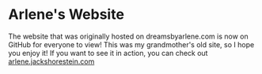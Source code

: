 # Arlene's Website
The website that was originally hosted on dreamsbyarlene.com is now on GitHub for everyone to view! This was my grandmother's old site, so I hope you enjoy it! If you want to see it in action, you can check out <a href="https://arlene.jackshorenstein.com">arlene.jackshorestein.com</a>
